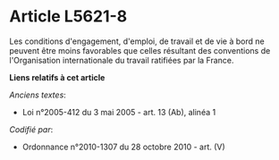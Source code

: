 # Article L5621-8

Les conditions d'engagement, d'emploi, de travail et de vie à bord ne peuvent être moins favorables que celles résultant des
conventions de l'Organisation internationale du travail ratifiées par la France.

**Liens relatifs à cet article**

_Anciens textes_:

  - Loi n°2005-412 du 3 mai 2005 - art. 13 (Ab), alinéa 1

_Codifié par_:

  - Ordonnance n°2010-1307 du 28 octobre 2010 - art. (V)
